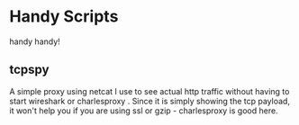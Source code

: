 # Handy Scripts

handy handy!

## tcpspy

A simple proxy using netcat I use to see actual http traffic without having to start wireshark or charlesproxy .
Since it is simply showing the tcp payload, it won't help you if you are using ssl or gzip - charlesproxy is good here.
